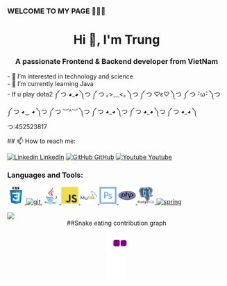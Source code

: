 ### WELCOME TO MY PAGE 👋👋👋
<h1 align="center">Hi 👋, I'm Trung</h1>
<h3 align="center">A passionate Frontend & Backend developer from VietNam</h3>
- 👀 I’m interested in technology and science<br>
- 🌱 I’m currently learning Java<br>
- If u play dota2
༼ つ ◕_◕ ༽つ ༼ つ ｡>﹏<｡ ༽つ ༼ つ ♡ε♡ ༽つ ༼ つ ･ิω･ิ ༽つ ༼ つ ◕‿ ◕ ༽つ ༼ つ ︶^︶ ༽つ ༼ つ ◕_◕ ༽つ ༼ つ ◕_◕ ༽つ ༼ つ ◕_◕ ༽つ:452523817 <br>
<p align="left">
</p>
## 📫 How to reach me:

<p align="left">
</p>

[![Linkedin](https://i.stack.imgur.com/gVE0j.png) LinkedIn](https://www.linkedin.com/in/trung-dinh-7357b5251) [![GitHub](https://i.stack.imgur.com/tskMh.png) GitHub](https://github.com/TrungMoon) [![Youtube](https://github.com/uvipen/introduction/blob/main/Youtube.png) Youtube](https://www.youtube.com/channel/UCL2jfMXd3VdyysL7UF8gFUw)

<!---
TrungMoon/TrungMoon is a ✨ special ✨ repository because its `README.md` (this file) appears on your GitHub profile.
You can click the Preview link to take a look at your changes.
--->

<h3 align="left">Languages and Tools:</h3>
<p align="left"> <a href="https://www.w3schools.com/css/" target="_blank" rel="noreferrer"> <img src="https://raw.githubusercontent.com/devicons/devicon/master/icons/css3/css3-original-wordmark.svg" alt="css3" width="40" height="40"/> </a> <a href="https://git-scm.com/" target="_blank" rel="noreferrer"> <img src="https://www.vectorlogo.zone/logos/git-scm/git-scm-icon.svg" alt="git" width="40" height="40"/> </a> <a href="https://www.java.com" target="_blank" rel="noreferrer"> <img src="https://raw.githubusercontent.com/devicons/devicon/master/icons/java/java-original.svg" alt="java" width="40" height="40"/> </a> <a href="https://developer.mozilla.org/en-US/docs/Web/JavaScript" target="_blank" rel="noreferrer"> <img src="https://raw.githubusercontent.com/devicons/devicon/master/icons/javascript/javascript-original.svg" alt="javascript" width="40" height="40"/> </a> <a href="https://www.mysql.com/" target="_blank" rel="noreferrer"> <img src="https://raw.githubusercontent.com/devicons/devicon/master/icons/mysql/mysql-original-wordmark.svg" alt="mysql" width="40" height="40"/> </a> <a href="https://www.photoshop.com/en" target="_blank" rel="noreferrer"> <img src="https://raw.githubusercontent.com/devicons/devicon/master/icons/photoshop/photoshop-line.svg" alt="photoshop" width="40" height="40"/> </a> <a href="https://www.php.net" target="_blank" rel="noreferrer"> <img src="https://raw.githubusercontent.com/devicons/devicon/master/icons/php/php-original.svg" alt="php" width="40" height="40"/> </a> <a href="https://www.postgresql.org" target="_blank" rel="noreferrer"> <img src="https://raw.githubusercontent.com/devicons/devicon/master/icons/postgresql/postgresql-original-wordmark.svg" alt="postgresql" width="40" height="40"/> </a> <a href="https://spring.io/" target="_blank" rel="noreferrer"> <img src="https://www.vectorlogo.zone/logos/springio/springio-icon.svg" alt="spring" width="40" height="40"/> </a> </p>

<a href="https://github.com/TrungMoon/2DGamejava/">
  <!-- Change the `github-readme-stats.anuraghazra1.vercel.app` to `github-readme-stats.vercel.app`  -->
  <img align="center" src="https://github-readme-stats.anuraghazra1.vercel.app/api/pin/?username=TrungMoon&repo=2DGamejava&theme=radical" />
</a>

<div align="center">
##Snake eating contribution graph

![snake gif](https://github.com/TrungMoon/TrungMoon/blob/output/github-contribution-grid-snake.gif)
</div>


